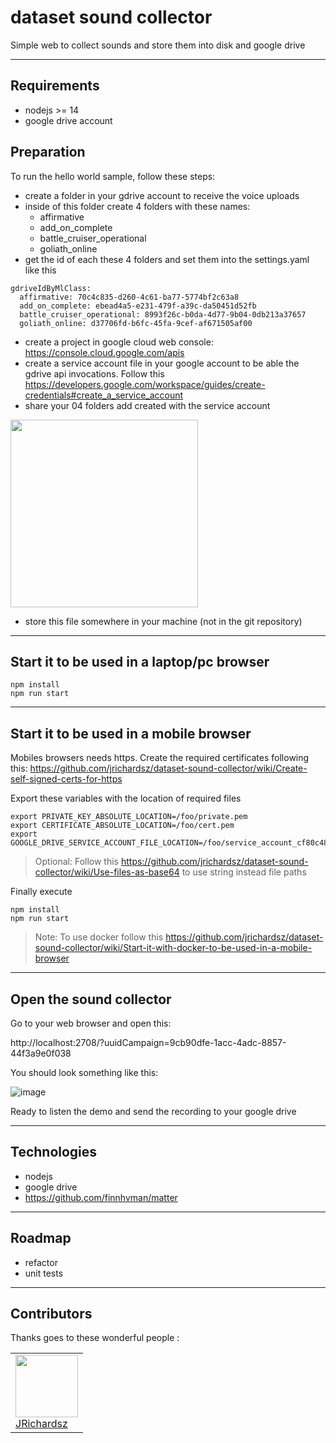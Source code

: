 # dataset sound collector

Simple web to collect sounds and store them into disk and google drive

---

## Requirements

- nodejs >= 14
- google drive account

## Preparation

To run the hello world sample, follow these steps:

- create a folder in your gdrive account to receive the voice uploads
- inside of this folder create 4 folders with these names:
  - affirmative
  - add_on_complete
  - battle_cruiser_operational
  - goliath_online
- get the id of each these 4 folders and set them into the settings.yaml like this

```
gdriveIdByMlClass:
  affirmative: 70c4c835-d260-4c61-ba77-5774bf2c63a8
  add_on_complete: ebead4a5-e231-479f-a39c-da50451d52fb
  battle_cruiser_operational: 8993f26c-b0da-4d77-9b04-0db213a37657
  goliath_online: d37706fd-b6fc-45fa-9cef-af671505af00
```
- create a project in google cloud web console: https://console.cloud.google.com/apis
- create a service account file in your google account to be able the gdrive api invocations. Follow this https://developers.google.com/workspace/guides/create-credentials#create_a_service_account
- share your 04 folders add created with the service account

<img src=https://user-images.githubusercontent.com/3322836/229037140-e5fcfbdc-78cb-4608-a53a-4877ef526cfb.png width=300>

- store this file somewhere in your machine (not in the git repository)

---

## Start it to be used in a laptop/pc browser

```
npm install
npm run start
```

---

## Start it to be used in a mobile browser

Mobiles browsers needs https. Create the required certificates following this: https://github.com/jrichardsz/dataset-sound-collector/wiki/Create-self-signed-certs-for-https

Export these variables with the location of required files

```
export PRIVATE_KEY_ABSOLUTE_LOCATION=/foo/private.pem
export CERTIFICATE_ABSOLUTE_LOCATION=/foo/cert.pem
export GOOGLE_DRIVE_SERVICE_ACCOUNT_FILE_LOCATION=/foo/service_account_cf80c48ca6ef.json
```

> Optional: Follow this https://github.com/jrichardsz/dataset-sound-collector/wiki/Use-files-as-base64 to use string instead file paths


Finally execute

```
npm install
npm run start
```

> Note: To use docker follow this https://github.com/jrichardsz/dataset-sound-collector/wiki/Start-it-with-docker-to-be-used-in-a-mobile-browser

---

## Open the sound collector

Go to your web browser and open this:

http://localhost:2708/?uuidCampaign=9cb90dfe-1acc-4adc-8857-44f3a9e0f038

You should look something like this:

![image](https://user-images.githubusercontent.com/3322836/229034186-4aca61bd-f959-4842-ac58-d14c3c36607b.png)

Ready to listen the demo and send the recording to your google drive

---

## Technologies

- nodejs
- google drive
- https://github.com/finnhvman/matter

---
## Roadmap

- refactor
- unit tests

---
## Contributors

Thanks goes to these wonderful people :

<table>
  <tbody>
    <td>
      <img src="https://avatars0.githubusercontent.com/u/3322836?s=460&v=4" width="100px;"/>
      <br />
      <label><a href="http://jrichardsz.github.io/">JRichardsz</a></label>
      <br />
    </td>    
  </tbody>
</table>

